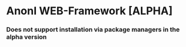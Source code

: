 # AnonI WEB-Framework [ALPHA]
### Does not support installation via package managers in the alpha version
